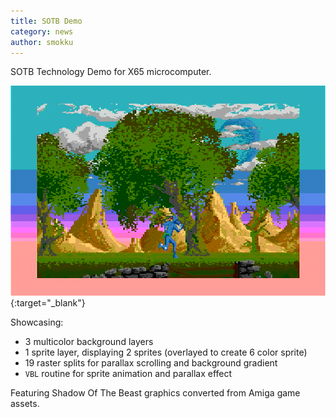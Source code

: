 ```yaml
---
title: SOTB Demo
category: news
author: smokku
---
```


SOTB Technology Demo for X65 microcomputer.

[![SOTB demo](/media/2024-11-30_sotb-demo.png)](https://youtu.be/0X4OQp1I9Pc){:target="_blank"}

Showcasing:

- 3 multicolor background layers
- 1 sprite layer, displaying 2 sprites (overlayed to create 6 color sprite)
- 19 raster splits for parallax scrolling and background gradient
- `VBL` routine for sprite animation and parallax effect

Featuring Shadow Of The Beast graphics converted from Amiga game assets.
